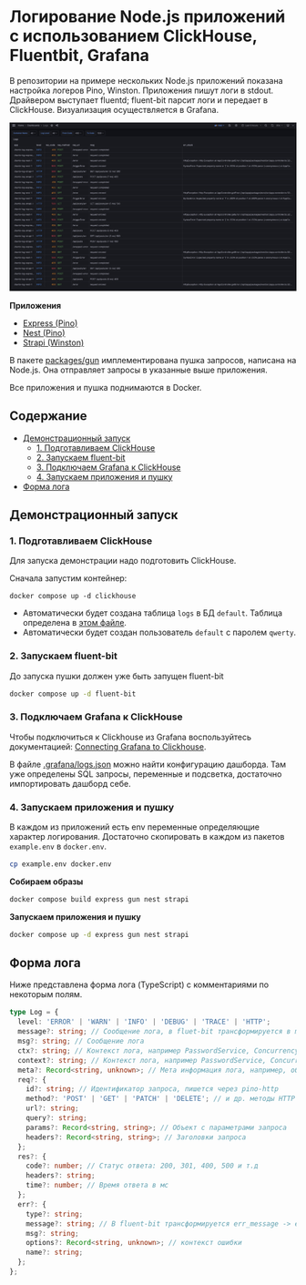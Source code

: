 # Логирование Node.js приложений с использованием ClickHouse, Fluentbit, Grafana

В репозитории на примере нескольких Node.js приложений показана настройка
логеров Pino, Winston. Приложения пишут логи в stdout. Драйвером выступает
fluentd; fluent-bit парсит логи и передает в ClickHouse. Визуализация
осуществляется в Grafana.

![](./docs/logs.png)

**Приложения**

- [Express (Pino)](./packages/express)
- [Nest (Pino)](./packages/nest)
- [Strapi (Winston)](./packages/strapi)

В пакете [packages/gun](./packages/gun) имплементирована пушка запросов,
написана на Node.js. Она отправляет запросы в указанные выше приложения.

Все приложения и пушка поднимаются в Docker.

## Содержание

- [Демонстрационный запуск](#демонстрационный-запуск)
  - [1. Подготавливаем ClickHouse](#подготавливаем-clickhouse)
  - [2. Запускаем fluent-bit](#запускаем-fluent-bit)
  - [3. Подключаем Grafana к ClickHouse](#подключаем-grafana-к-clickhouse)
  - [4. Запускаем приложения и пушку](#запускаем-приложения-и-пушку)
- [Форма лога](#форма-лога)

## Демонстрационный запуск

### 1. Подготавливаем ClickHouse

Для запуска демонстрации надо подготовить ClickHouse.

Сначала запустим контейнер:

```shell
docker compose up -d clickhouse
```

- Автоматически будет создана таблица `logs` в БД `default`. Таблица определена
  в [этом
  файле](./clickhouse/config/docker-entrypoint-initdb.d/create-logs-table.sql).
- Автоматически будет создан пользователь `default` с паролем `qwerty`.

### 2. Запускаем fluent-bit

До запуска пушки должен уже быть запущен fluent-bit

```sh
docker compose up -d fluent-bit
```

### 3. Подключаем Grafana к ClickHouse

Чтобы подключиться к Clickhouse из Grafana воспользуйтесь документацией:
[Connecting Grafana to
Clickhouse](https://clickhouse.com/docs/en/integrations/grafana#4-build-a-dashboard).

В файле [.grafana/logs.json](./.grafana/logs.json) можно найти конфигурацию
дашборда. Там уже определены SQL запросы, переменные и подсветка, достаточно
импортировать дашборд себе.

### 4. Запускаем приложения и пушку

В каждом из приложений есть env переменные определяющие характер логирования.
Достаточно скопировать в каждом из пакетов `example.env` в `docker.env`.

```sh
cp example.env docker.env
```

**Собираем образы**

```sh
docker compose build express gun nest strapi
```

**Запускаем приложения и пушку**

```sh
docker compose up -d express gun nest strapi
```

## Форма лога

Ниже представлена форма лога (TypeScript) с комментариями по некоторым полям.

```ts
type Log = {
  level: 'ERROR' | 'WARN' | 'INFO' | 'DEBUG' | 'TRACE' | 'HTTP';
  message?: string; // Сообщение лога, в fluet-bit трансформируется в msg
  msg?: string; // Сообщение лога
  ctx?: string; // Контекст лога, например PasswordService, ConcurrencyGuard и т.д.
  context?: string; // Контекст лога, например PasswordService, ConcurrencyGuard и т.д.; в fluent-bit трансформируется в ctx
  meta?: Record<string, unknown>; // Мета информация лога, например, объект: { handlerId: '123QXT', desc: 'upload image' }
  req?: {
    id?: string; // Идентификатор запроса, пишется через pino-http
    method?: 'POST' | 'GET' | 'PATCH' | 'DELETE'; // и др. методы HTTP запросов
    url?: string;
    query?: string;
    params?: Record<string, string>; // Объект с параметрами запроса
    headers?: Record<string, string>; // Заголовки запроса
  };
  res?: {
    code?: number; // Статус ответа: 200, 301, 400, 500 и т.д
    headers?: string;
    time?: number; // Время ответа в мс
  };
  err?: {
    type?: string;
    message?: string; // В fluent-bit трансформируется err_message -> err_msg
    msg?: string;
    options?: Record<string, unknown>; // контекст ошибки
    name?: string;
  };
};
```
